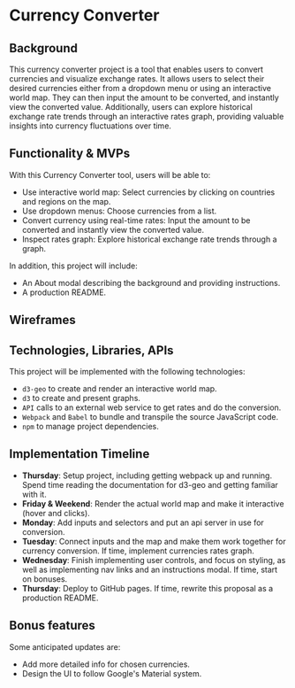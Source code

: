 # Currency Converter

## Background
This currency converter project is a tool that enables users to convert currencies and visualize exchange rates. It allows users to select their desired currencies either from a dropdown menu or using an interactive world map. They can then input the amount to be converted, and instantly view the converted value. Additionally, users can explore historical exchange rate trends through an interactive rates graph, providing valuable insights into currency fluctuations over time.


## Functionality & MVPs
With this Currency Converter tool, users will be able to:
- Use interactive world map: Select currencies by clicking on countries and regions on the map.
- Use dropdown menus: Choose currencies from a list.
- Convert currency using real-time rates: Input the amount to be converted and instantly view the converted value.
- Inspect rates graph: Explore historical exchange rate trends through a graph.

In addition, this project will include:
- An About modal describing the background and providing instructions.
- A production README.


## Wireframes


## Technologies, Libraries, APIs
This project will be implemented with the following technologies:

- ```d3-geo``` to create and render an interactive world map.
- ```d3``` to create and present graphs.
- ```API``` calls to an external web service to get rates and do the conversion.
- ```Webpack``` and ```Babel``` to bundle and transpile the source JavaScript code.
- ```npm``` to manage project dependencies.


## Implementation Timeline
- **Thursday**: Setup project, including getting webpack up and running. Spend time reading the documentation for d3-geo and getting familiar with it.
- **Friday & Weekend**: Render the actual world map and make it interactive (hover and clicks).
- **Monday**: Add inputs and selectors and put an api server in use for conversion.
- **Tuesday**: Connect inputs and the map and make them work together for currency conversion. If time, implement currencies rates graph.
- **Wednesday**: Finish implementing user controls, and focus on styling, as well as implementing nav links and an instructions modal. If time, start on bonuses.
- **Thursday**: Deploy to GitHub pages. If time, rewrite this proposal as a production README.


## Bonus features
Some anticipated updates are:

- Add more detailed info for chosen currencies.
- Design the UI to follow Google's Material system. 

